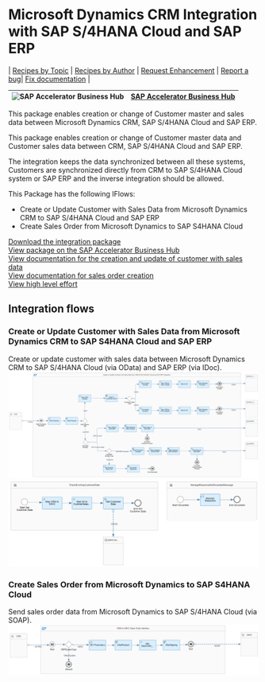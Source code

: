 # Microsoft Dynamics CRM Integration with SAP S/4HANA Cloud and SAP ERP 

\| [Recipes by Topic](../../readme.md ) \| [Recipes by Author](../../author.md ) \| [Request Enhancement](https://github.com/SAP-samples/cloud-integration-flow/issues/new?assignees=&labels=Recipe%20Fix,enhancement&template=recipe-request.md&title=Improve%20Microsoft%20Dynamics%20CRM%20Integration%20with%20SAP%20S/4HANA%20Cloud%20and%20SAP%20ERP) \| [Report a bug](https://github.com/SAP-samples/cloud-integration-flow/issues/new?assignees=&labels=Recipe%20Fix,bug&template=bug_report.md&title=Issue%20with%20Microsoft%20Dynamics%20CRM%20Integration%20with%20SAP%20S/4HANA%20Cloud%20and%20SAP%20ERP)\| [Fix documentation](https://github.com/SAP-samples/cloud-integration-flow/issues/new?assignees=&labels=Recipe%20Fix,documentation&template=bug_report.md&title=Docu%20fix%20Microsoft%20Dynamics%20CRM%20Integration%20with%20SAP%20S/4HANA%20Cloud%20and%20SAP%20ERP) \| 

 ![SAP Accelerator Business Hub](https://github.com/SAPAPIBusinessHub.png?size=50 ) | [SAP Accelerator Business Hub](https://api.sap.com/allcommunity) | 
 ----|----| 

This package enables creation or change of Customer master and sales data between Microsoft Dynamics CRM, SAP S/4HANA Cloud and SAP ERP.

<p>This package enables creation or change of Customer master data and Customer sales data between CRM, SAP S/4HANA Cloud and SAP ERP.</p>
<p>The integration keeps the data synchronized between all these systems, Customers are synchronized directly from CRM to SAP S/4HANA Cloud system or SAP ERP and the inverse integration should be allowed.</p>
<p>This Package has the following IFlows:&nbsp;</p>
<ul>
 <li>Create or Update Customer with Sales Data from Microsoft Dynamics CRM to SAP S/4HANA Cloud and SAP ERP</li>
 <li>Create Sales Order from Microsoft Dynamics to SAP S4HANA Cloud</li>
</ul>

[Download the integration package](MicrosoftDynamicsCRMIntegrationwithSAPS_4HANACloudandSAPERP.zip)\
[View package on the SAP Accelerator Business Hub](https://api.sap.com/package/CRMIntegrationwithSAPS4HANACloudandSAPERP)\
[View documentation for the creation and update of customer with sales data](CreateorUpdateCustomerwithSalesDatafromCRMtoSAPS4HANACloudandSAPERP.pdf)\
[View documentation for sales order creation](CreateSalesOrderfromCRMtoSAPS4HANACloud.pdf)\
[View high level effort](effort.md)
## Integration flows
### Create or Update Customer with Sales Data from Microsoft Dynamics CRM to SAP S4HANA Cloud and SAP ERP 
Create or update customer with sales data between Microsoft Dynamics CRM to SAP S/4HANA Cloud (via OData) and SAP ERP (via IDoc). \
 ![input-image](Create_or_Update_Customer_with_Sales_Data_from_CRM_to_SAP_S4HANA_Cloud_and_SAP_ERP_1.png)\
 ![input-image](Create_or_Update_Customer_with_Sales_Data_from_CRM_to_SAP_S4HANA_Cloud_and_SAP_ERP_2.png)
### Create Sales Order from Microsoft Dynamics to SAP S4HANA Cloud
Send sales order data from Microsoft Dynamics to SAP S/4HANA Cloud (via SOAP).\
 ![input-image](Create_Sales_Order_from_Microsoft_Dynamics_to_SAP_S4HANA_Cloud.png)